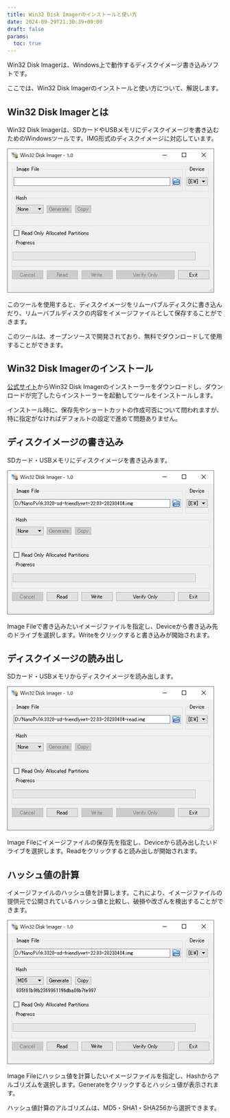 ```yaml
---
title: Win32 Disk Imagerのインストールと使い方
date: 2024-09-29T21:30:39+09:00
draft: false
params:
  toc: true
---
```


Win32 Disk Imagerは、Windows上で動作するディスクイメージ書き込みソフトです。

ここでは、Win32 Disk Imagerのインストールと使い方について、解説します。

## Win32 Disk Imagerとは

Win32 Disk Imagerは、SDカードやUSBメモリにディスクイメージを書き込むためのWindowsツールです。IMG形式のディスクイメージに対応しています。

![Win32 Disk Imager](images/win32-disk-imager.webp)

このツールを使用すると、ディスクイメージをリムーバブルディスクに書き込んだり、リムーバブルディスクの内容をイメージファイルとして保存することができます。

このツールは、オープンソースで開発されており、無料でダウンロードして使用することができます。

## Win32 Disk Imagerのインストール

[公式サイト](https://sourceforge.net/projects/win32diskimager/)からWin32 Disk Imagerのインストーラーをダウンロードし、ダウンロードが完了したらインストーラーを起動してツールをインストールします。

インストール時に、保存先やショートカットの作成可否について問われますが、特に指定がなければデフォルトの設定で進めて問題ありません。

## ディスクイメージの書き込み

SDカード・USBメモリにディスクイメージを書き込みます。

![Win32 Disk Imager](images/win32-disk-imager-write.webp)

Image Fileで書き込みたいイメージファイルを指定し、Deviceから書き込み先のドライブを選択します。Writeをクリックすると書き込みが開始されます。

## ディスクイメージの読み出し

SDカード・USBメモリからディスクイメージを読み出します。

![Win32 Disk Imager](images/win32-disk-imager-read.webp)

Image Fileにイメージファイルの保存先を指定し、Deviceから読み出したいドライブを選択します。Readをクリックすると読み出しが開始されます。

## ハッシュ値の計算

イメージファイルのハッシュ値を計算します。これにより、イメージファイルの提供元で公開されているハッシュ値と比較し、破損や改ざんを検出することができます。

![Win32 Disk Imager](images/win32-disk-imager-hash.webp)

Image Fileにハッシュ値を計算したいイメージファイルを指定し、Hashからアルゴリズムを選択します。Generateをクリックするとハッシュ値が表示されます。

ハッシュ値計算のアルゴリズムは、MD5・SHA1・SHA256から選択できます。
